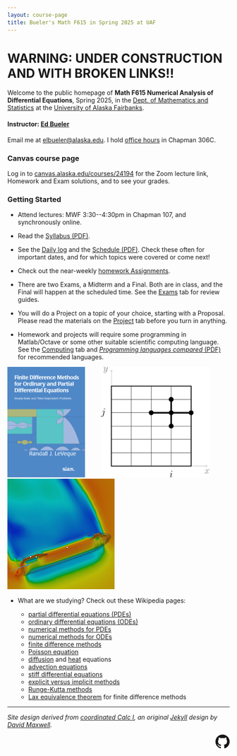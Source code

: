```yaml
---
layout: course-page
title: Bueler's Math F615 in Spring 2025 at UAF
---
```


# WARNING: UNDER CONSTRUCTION AND WITH BROKEN LINKS!!

Welcome to the public homepage of **Math F615 Numerical Analysis of Differential Equations**, Spring 2025, in the [Dept. of Mathematics and Statistics](http://www.uaf.edu/dms/) at the [University of Alaska Fairbanks](http://www.uaf.edu/).

#### Instructor:  [Ed Bueler](http://bueler.github.io/)

Email me at [elbueler@alaska.edu](mailto:elbueler@alaska.edu).  I hold [office hours](http://bueler.github.io/OffHrs.htm) in Chapman 306C.

### Canvas course page

Log in to [canvas.alaska.edu/courses/24194](https://canvas.alaska.edu/courses/24194) for the Zoom lecture link, Homework and Exam solutions, and to see your grades.

### Getting Started

* Attend lectures: MWF 3:30--4:30pm in Chapman 107, and synchronously online.

* Read the [Syllabus (PDF)](assets/general/S25/syllabus.pdf).

* See the [Daily log](daily.html) and the [Schedule (PDF)](assets/general/S25/schedule.pdf).  Check these often for important dates, and for which topics were covered or come next!

* Check out the near-weekly [homework Assignments](homework.html).

* There are two Exams, a Midterm and a Final.  Both are in class, and the Final will happen at the scheduled time.  See the [Exams](exams.html) tab for review guides.

* You will do a Project on a topic of your choice, starting with a Proposal.  Please read the materials on the [Project](project.html) tab before you turn in anything.

* Homework and projects will require some programming in Matlab/Octave or some other suitable scientific computing language.  See the [Computing](computing.html) tab and [_Programming languages compared_ (PDF)](https://bueler.github.io/compareMOP.pdf) for recommended languages.

[<img src="assets/images/leveque.jpg" height="250">](https://my.siam.org/Store/Product/viewproduct/?ProductId=998 "the textbook") &nbsp; &nbsp; &nbsp; &nbsp; [<img src="assets/images/stencil.png" height="250">](https://en.wikipedia.org/wiki/Finite_difference_method "finite difference method") &nbsp; &nbsp; &nbsp; &nbsp; [<img src="assets/images/Starship-simul-3.png" height="250">](https://en.wikipedia.org/wiki/Computational_fluid_dynamics "computational fluid dynamics")

* What are we studying?  Check out these Wikipedia pages:

    * [partial differential equations (PDEs)](https://en.wikipedia.org/wiki/Partial_differential_equation)
    * [ordinary differential equations (ODEs)](https://en.wikipedia.org/wiki/Ordinary_differential_equation)
    * [numerical methods for PDEs](https://en.wikipedia.org/wiki/Numerical_methods_for_partial_differential_equations)
    * [numerical methods for ODEs](https://en.wikipedia.org/wiki/Numerical_methods_for_ordinary_differential_equations)
    * [finite difference methods](https://en.wikipedia.org/wiki/Finite_difference_method)
    * [Poisson equation](https://en.wikipedia.org/wiki/Poisson%27s_equation)
    * [diffusion](https://en.wikipedia.org/wiki/Diffusion_equation) and [heat](https://en.wikipedia.org/wiki/Heat_equation) equations
    * [advection equations](https://en.wikipedia.org/wiki/Advection)
    * [stiff differential equations](https://en.wikipedia.org/wiki/Stiff_equation)
    * [explicit versus implicit methods](https://en.wikipedia.org/wiki/Explicit_and_implicit_methods)
    * [Runge-Kutta methods](https://en.wikipedia.org/wiki/Runge%E2%80%93Kutta_methods)
    * [Lax equivalence theorem](https://en.wikipedia.org/wiki/Lax_equivalence_theorem) for finite difference methods

---
_Site design derived from [coordinated Calc I](https://uaf-math251.github.io/), an original [Jekyll](https://jekyllrb.com/) design by [David Maxwell](https://damaxwell.github.io/)._

[<img src="assets/images/GitHub-Mark-32px.png" align="right">](https://github.com/bueler/nade "github repository for this site")
